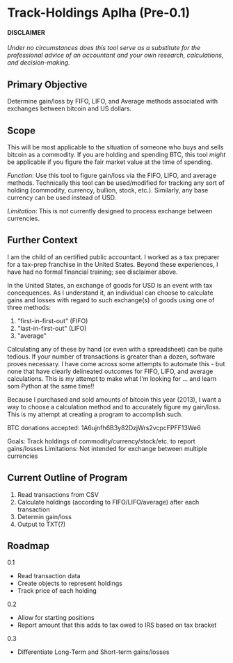 Track-Holdings Aplha (Pre-0.1)
==============================

#### DISCLAIMER
_Under *no circumstances* does this tool serve as a substitute for the professional advice of an accountant and your own research, calculations, and decision-making._

Primary Objective
-----------------
Determine gain/loss by FIFO, LIFO, and Average methods associated with exchanges between bitcoin and US dollars.

Scope
-----
This will be most applicable to the situation of someone who buys and sells bitcoin as a commodity. If you are holding and spending BTC, this tool _might_ be applicable if you figure the fair market value at the time of spending.

*Function*: Use this tool to figure gain/loss via the FIFO, LIFO, and average methods. Technically this tool can be used/modified for tracking any sort of holding (commodity, currency, bullion, stock, etc.). Similarly, any base currency can be used instead of USD.

*Limitation*: This is not currently designed to process exchange between currencies.

Further Context
---------------
I am the child of an certified public accountant. I worked as a tax preparer for a tax-prep franchise in the United States. Beyond these experiences, I have had no formal financial training; see disclaimer above.

In the United States, an exchange of goods for USD is an event with tax concequences. As I understand it, an individual can choose to calculate gains and losses with regard to such exchange(s) of goods using one of three methods:
1. "first-in-first-out" (FIFO)
2. "last-in-first-out" (LIFO)
3. "average"

Calculating any of these by hand (or even with a spreadsheet) can be quite tedious. If your number of transactions is greater than a dozen, software proves necessary. I have come across some attempts to automate this - but none that have clearly delineated outcomes for FIFO, LIFO, and average calculations. This is my attempt to make what I'm looking for ... and learn som Python at the same time!!

Because I purchased and sold amounts of bitcoin this year (2013), I want a way to choose a calculation method and to accurately figure my gain/loss. This is my attempt at creating a program to accomplish such.

BTC donations accepted: 1A6ujnfh6B3y82DzjWrs2vcpcFPFF13We6

Goals: Track holdings of commodity/currency/stock/etc. to report gains/losses
Limitations: Not intended for exchange between multiple currencies

Current Outline of Program
--------------------------
1. Read transactions from CSV
2. Calculate holdings (according to FIFO/LIFO/average) after each transaction
3. Determin gain/loss
4. Output to TXT(?)

Roadmap
-------
0.1
* Read transaction data
* Create objects to represent holdings
* Track price of each holding

0.2
* Allow for starting positions
* Report amount that this adds to tax owed to IRS based on tax bracket

0.3
* Differentiate Long-Term and Short-term gains/losses

